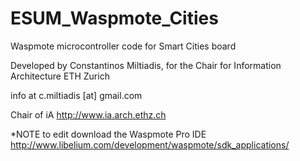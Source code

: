 # ESUM_Waspmote_Cities
Waspmote microcontroller code for Smart Cities board

Developed by Constantinos Miltiadis, for the Chair for Information Architecture ETH Zurich 

  info at c.miltiadis [at] gmail.com

  Chair of iA http://www.ia.arch.ethz.ch
  

*NOTE 
  to edit download the Waspmote Pro IDE
  http://www.libelium.com/development/waspmote/sdk_applications/
